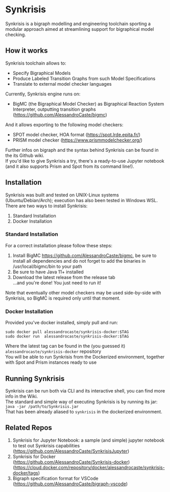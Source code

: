 # Synkrisis

Synkrisis is a bigraph modelling and engineering toolchain sporting a modular approach aimed at streamlining support for bigraphical model checking.

## How it works

Synkrisis toolchain allows to: 
- Specify Bigraphical Models 
- Produce Labeled Transition Graphs from such Model Specifications
- Translate to external model checker languages  
  

Currently, Synkrisis engine runs on: 
- BigMC (the Bigraphical Model Checker) as Bigraphical Reaction System Interpreter, outputting transition graphs  
(https://github.com/AlessandroCaste/bigmc)

And it allows exporting to the following model checkers:
- SPOT model checker, HOA format (https://spot.lrde.epita.fr/)
- PRISM model checker (https://www.prismmodelchecker.org/)

Further infos on bigraph and the syntax behind Synkrisis can be found in the its Github wiki.  
If you'd like to give Synkrisis a try, there's a ready-to-use Jupyter notebook (and it also supports Prism and Spot from its command line!).

## Installation

Synkrisis was built and tested on UNIX-Linux systems (Ubuntu/Debian/Arch); execution has also been tested in Windows WSL.  
There are two ways to install Synkrisis: 
1. Standard Installation
2. Docker Installation 

### Standard Installation
For a correct installation please follow these steps:  
1. Install BigMC https://github.com/AlessandroCaste/bigmc, be sure to install all dependencies and do not forget to add the binaries in /usr/local/bigmc/bin to your path
2. Be sure to have Java 11+ installed
3. Download the latest release from the release tab  
...and you're done! You just need to run it!  

Note that eventually other model checkers may be used side-by-side with Synkrisis, so BigMC is required only until that moment.

### Docker Installation
Provided you've docker installed, simply pull and run:  
``` 
sudo docker pull alessandrocaste/synkrisis-docker:$TAG
sudo docker run  alessandrocaste/synkrisis-docker:$TAG
``` 
Where the latest tag can be found in the (you guessed it) 
`alessandrocaste/synkrisis-docker` repository  
You will be able to run Synkrisis from the Dockerized environment, together with Spot and Prism instances ready to use

## Running Synkrisis

Synkrisis can be run both via CLI and its interactive shell, you can find more info in the Wiki.  
The standard and simple way of executing Synkrisis is by running its jar:  
``` java -jar /path/to/Synkrisis.jar ```  
That has been already aliased to ``` synkrisis ``` in the dockerized environment.  


## Related Repos
1. Synkrisis for Jupyter Notebook: a sample (and simple) jupyter notebook to test out Synkrisis capabilities  
(https://github.com/AlessandroCaste/SynkrisisJupyter)
2. Synkrisis for Docker  
(https://github.com/AlessandroCaste/Synkrisis-docker)
(https://cloud.docker.com/repository/docker/alessandrocaste/synkrisis-docker/tags)
3. Bigraph specification format for VSCode   
(https://github.com/AlessandroCaste/bigraph-vscode)
